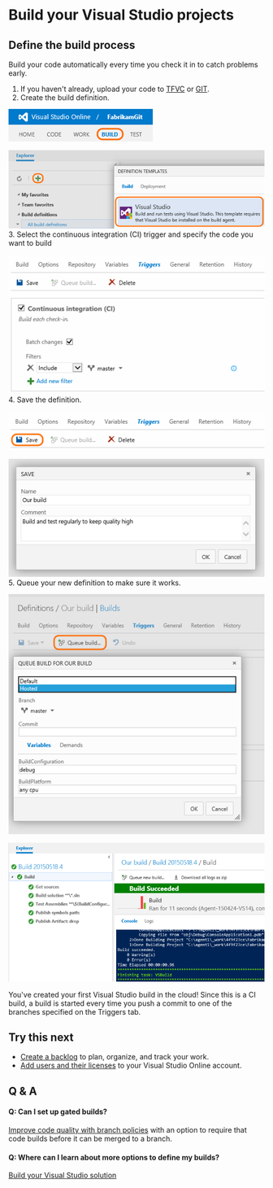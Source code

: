 
# Build your Visual Studio projects

## Define the build process


Build your code automatically every time you check it in to catch problems early.


1. If you haven't already, upload your code to [TFVC](https://www.visualstudio.com/get-started/code/share-your-code-in-tfvc-vs) or [GIT](https://www.visualstudio.com/get-started/code/share-your-code-in-git-vs).
2. Create the build definition.



![Build tab](./media/build-your-app-vs/web-portal-build-tab.png)



![New Visual Studio build](./media/build-your-app-vs/new-visual-studio-build-from-definition-templates.png)
3. Select the continuous integration (CI) trigger and specify the code you want to build



![CI trigger](./media/build-your-app-vs/build-trigger-ci-master-batch.png)
4. Save the definition.



![Save button](./media/build-your-app-vs/build-definition-save-button.png)



![Save dialog box](./media/build-your-app-vs/build-definition-save-dialog-box.png)
5. Queue your new definition to make sure it works.



![Queue the build](./media/build-your-app-vs/queue-build-dialog-box-with-hosted.png)



![Completed build](./media/build-your-app-vs/visual-studio-build-completed.png)


You've created your first Visual Studio build in the cloud! Since this is a CI build, a build is started every time you push a commit to one of the branches specified on the Triggers tab.


## Try this next

- [Create a backlog](https://www.visualstudio.com/get-started/work/create-your-backlog-vs) to plan, organize, and track your work.
- [Add users and their licenses](https://www.visualstudio.com/get-started/setup/assign-licenses-to-users-vs) to your Visual Studio Online account.

## Q &amp; A

#### Q: Can I set up gated builds?


[Improve code quality with branch policies](https://msdn.microsoft.com/Library/vs/alm/Code/git/branch-policies) with an option to require that code builds before it can be merged to a branch.


#### Q: Where can I learn about more options to define my builds?


[Build your Visual Studio solution](https://msdn.microsoft.com/en-us/Library/vs/alm/Build/vs/define-build)
